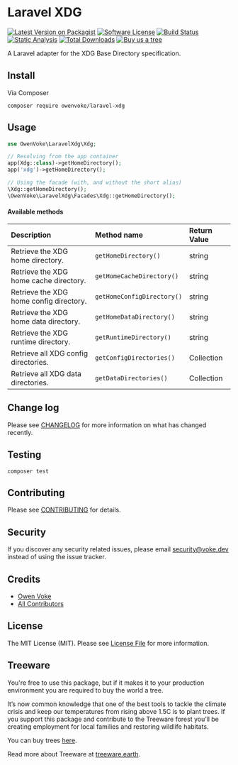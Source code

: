 # Laravel XDG

[![Latest Version on Packagist][ico-version]][link-packagist]
[![Software License][ico-license]](LICENSE.md)
[![Build Status][ico-github-actions]][link-github-actions]
[![Static Analysis][ico-static-analysis]][link-static-analysis]
[![Total Downloads][ico-downloads]][link-downloads]
[![Buy us a tree][ico-treeware-gifting]][link-treeware-gifting]

A Laravel adapter for the XDG Base Directory specification.

## Install

Via Composer

```shell
composer require owenvoke/laravel-xdg
```

## Usage

```php
use OwenVoke\LaravelXdg\Xdg;

// Resolving from the app container
app(Xdg::class)->getHomeDirectory();
app('xdg')->getHomeDirectory();

// Using the facade (with, and without the short alias)
\Xdg::getHomeDirectory();
\OwenVoke\LaravelXdg\Facades\Xdg::getHomeDirectory();
```

#### Available methods

| Description                             | Method name                | Return Value |
|:----------------------------------------|:---------------------------|:-------------|
| Retrieve the XDG home directory.        | `getHomeDirectory()`       | string       |
| Retrieve the XDG home cache directory.  | `getHomeCacheDirectory()`  | string       |
| Retrieve the XDG home config directory. | `getHomeConfigDirectory()` | string       |
| Retrieve the XDG home data directory.   | `getHomeDataDirectory()`   | string       |
| Retrieve the XDG runtime directory.     | `getRuntimeDirectory()`    | string       |
| Retrieve all XDG config directories.    | `getConfigDirectories()`   | Collection   |
| Retrieve all XDG data directories.      | `getDataDirectories()`     | Collection   |

## Change log

Please see [CHANGELOG](CHANGELOG.md) for more information on what has changed recently.

## Testing

```shell
composer test
```

## Contributing

Please see [CONTRIBUTING](.github/CONTRIBUTING.md) for details.

## Security

If you discover any security related issues, please email security@voke.dev instead of using the issue tracker.

## Credits

- [Owen Voke][link-author]
- [All Contributors][link-contributors]

## License

The MIT License (MIT). Please see [License File](LICENSE.md) for more information.

## Treeware

You're free to use this package, but if it makes it to your production environment you are required to buy the world a tree.

It’s now common knowledge that one of the best tools to tackle the climate crisis and keep our temperatures from rising above 1.5C is to plant trees. If you support this package and contribute to the Treeware forest you’ll be creating employment for local families and restoring wildlife habitats.

You can buy trees [here][link-treeware-gifting].

Read more about Treeware at [treeware.earth][link-treeware].

[ico-version]: https://img.shields.io/packagist/v/owenvoke/laravel-xdg.svg?style=flat-square
[ico-license]: https://img.shields.io/badge/license-MIT-brightgreen.svg?style=flat-square
[ico-github-actions]: https://img.shields.io/github/actions/workflow/status/owenvoke/laravel-xdg/tests.yml?branch=main&style=flat-square&label=Tests
[ico-static-analysis]: https://img.shields.io/github/actions/workflow/status/owenvoke/laravel-xdg/static.yml?branch=main&style=flat-square&label=Static%20Analysis
[ico-downloads]: https://img.shields.io/packagist/dt/owenvoke/laravel-xdg.svg?style=flat-square
[ico-treeware-gifting]: https://img.shields.io/badge/Treeware-%F0%9F%8C%B3-lightgreen?style=flat-square

[link-packagist]: https://packagist.org/packages/owenvoke/laravel-xdg
[link-github-actions]: https://github.com/owenvoke/laravel-xdg/actions
[link-static-analysis]: https://github.com/owenvoke/laravel-xdg/actions/workflows/static.yml
[link-downloads]: https://packagist.org/packages/owenvoke/laravel-xdg
[link-treeware]: https://treeware.earth
[link-treeware-gifting]: https://ecologi.com/owenvoke?gift-trees
[link-author]: https://github.com/owenvoke
[link-contributors]: ../../contributors
